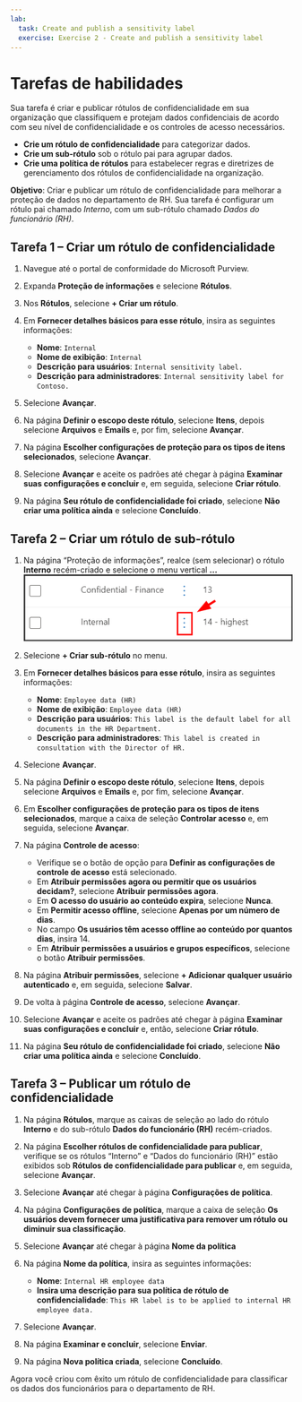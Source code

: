 ```yaml
---
lab:
  task: Create and publish a sensitivity label
  exercise: Exercise 2 - Create and publish a sensitivity label
---
```


# Tarefas de habilidades

Sua tarefa é criar e publicar rótulos de confidencialidade em sua organização que classifiquem e protejam dados confidenciais de acordo com seu nível de confidencialidade e os controles de acesso necessários.

- **Crie um rótulo de confidencialidade** para categorizar dados.
- **Crie um sub-rótulo** sob o rótulo pai para agrupar dados.
- **Crie uma política de rótulos** para estabelecer regras e diretrizes de gerenciamento dos rótulos de confidencialidade na organização.

**Objetivo**: Criar e publicar um rótulo de confidencialidade para melhorar a proteção de dados no departamento de RH. Sua tarefa é configurar um rótulo pai chamado _Interno_, com um sub-rótulo chamado _Dados do funcionário (RH)_.

## Tarefa 1 – Criar um rótulo de confidencialidade

1. Navegue até o portal de conformidade do Microsoft Purview.
1. Expanda **Proteção de informações** e selecione **Rótulos**.
1. Nos **Rótulos**, selecione **+ Criar um rótulo**.
1. Em **Fornecer detalhes básicos para esse rótulo**, insira as seguintes informações:

    - **Nome**: `Internal`
    - **Nome de exibição**: `Internal`
    - **Descrição para usuários**: `Internal sensitivity label.`
    - **Descrição para administradores**: `Internal sensitivity label for Contoso.`

1. Selecione **Avançar**.
1. Na página **Definir o escopo deste rótulo**, selecione **Itens**, depois selecione **Arquivos** e **Emails** e, por fim, selecione **Avançar**.
1. Na página **Escolher configurações de proteção para os tipos de itens selecionados**, selecione **Avançar**.
1. Selecione **Avançar** e aceite os padrões até chegar à página **Examinar suas configurações e concluir** e, em seguida, selecione **Criar rótulo**.
1. Na página **Seu rótulo de confidencialidade foi criado**, selecione **Não criar uma política ainda** e selecione **Concluído**.

## Tarefa 2 – Criar um rótulo de sub-rótulo

1. Na página “Proteção de informações”, realce (sem selecionar) o rótulo **Interno** recém-criado e selecione o menu vertical **...** ![Imagem do menu de pontos vertical](../Media/SensitivityLabelDotMenu.png)
1. Selecione **+ Criar sub-rótulo** no menu.
1. Em **Fornecer detalhes básicos para esse rótulo**, insira as seguintes informações:

   - **Nome**: `Employee data (HR)`
   - **Nome de exibição**: `Employee data (HR)`
   - **Descrição para usuários**: `This label is the default label for all documents in the HR Department.`
   - **Descrição para administradores**: `This label is created in consultation with the Director of HR.`
1. Selecione **Avançar**.
1. Na página **Definir o escopo deste rótulo**, selecione **Itens**, depois selecione **Arquivos** e **Emails** e, por fim, selecione **Avançar**.
1. Em **Escolher configurações de proteção para os tipos de itens selecionados**, marque a caixa de seleção **Controlar acesso** e, em seguida, selecione **Avançar**.
1. Na página **Controle de acesso**:
   - Verifique se o botão de opção para **Definir as configurações de controle de acesso** está selecionado.
   - Em **Atribuir permissões agora ou permitir que os usuários decidam?**, selecione **Atribuir permissões agora**.
   - Em **O acesso do usuário ao conteúdo expira**, selecione **Nunca**.
   - Em **Permitir acesso offline**, selecione **Apenas por um número de dias**.
   - No campo **Os usuários têm acesso offline ao conteúdo por quantos dias**, insira 14.
   - Em **Atribuir permissões a usuários e grupos específicos**, selecione o botão **Atribuir permissões**.
1. Na página **Atribuir permissões**, selecione **+ Adicionar qualquer usuário autenticado** e, em seguida, selecione **Salvar**.
1. De volta à página **Controle de acesso**, selecione **Avançar**.
1. Selecione **Avançar** e aceite os padrões até chegar à página **Examinar suas configurações e concluir** e, então, selecione **Criar rótulo**.
1. Na página **Seu rótulo de confidencialidade foi criado**, selecione **Não criar uma política ainda** e selecione **Concluído**.

## Tarefa 3 – Publicar um rótulo de confidencialidade

1. Na página **Rótulos**, marque as caixas de seleção ao lado do rótulo **Interno** e do sub-rótulo **Dados do funcionário (RH)** recém-criados.
1. Na página **Escolher rótulos de confidencialidade para publicar**, verifique se os rótulos “Interno” e “Dados do funcionário (RH)” estão exibidos sob **Rótulos de confidencialidade para publicar** e, em seguida, selecione **Avançar**.
1. Selecione **Avançar** até chegar à página **Configurações de política**.
1. Na página **Configurações de política**, marque a caixa de seleção **Os usuários devem fornecer uma justificativa para remover um rótulo ou diminuir sua classificação**.
1. Selecione **Avançar** até chegar à página **Nome da política**
1. Na página **Nome da política**, insira as seguintes informações:

   - **Nome**: `Internal HR employee data`
   - **Insira uma descrição para sua política de rótulo de confidencialidade**: `This HR label is to be applied to internal HR employee data.`

1. Selecione **Avançar**.
1. Na página **Examinar e concluir**, selecione **Enviar**.
1. Na página **Nova política criada**, selecione **Concluído**.

Agora você criou com êxito um rótulo de confidencialidade para classificar os dados dos funcionários para o departamento de RH.
